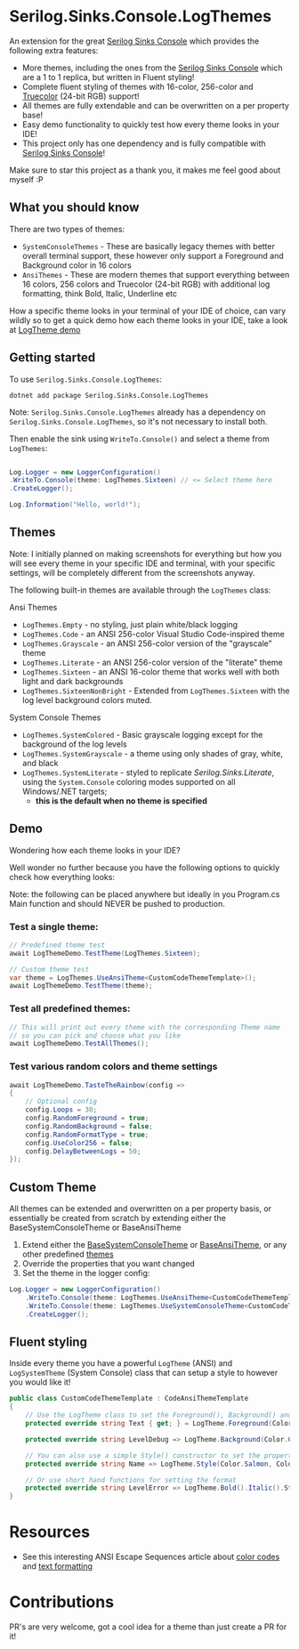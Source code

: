 # Serilog.Sinks.Console.LogThemes

An extension for the great [Serilog Sinks Console](https://github.com/serilog/serilog-sinks-console) which provides the following extra features:

- More themes, including the ones from the [Serilog Sinks Console](https://github.com/serilog/serilog-sinks-console#themes) which are a 1 to 1 replica, but written in Fluent styling!
- Complete fluent styling of themes with 16-color, 256-color and [Truecolor](https://en.wikipedia.org/wiki/Color_depth#True_color_.2824-bit.29) (24-bit RGB) support!
- All themes are fully extendable and can be overwritten on a per property base!
- Easy demo functionality to quickly test how every theme looks in your IDE!
- This project only has one dependency and is fully compatible with [Serilog Sinks Console](https://github.com/serilog/serilog-sinks-console)!

Make sure to star this project as a thank you, it makes me feel good about myself :P

## What you should know

There are two types of themes:

- `SystemConsoleThemes` - These are basically legacy themes with better overall terminal support, these however only support a Foreground and Background color in 16 colors
- `AnsiThemes` - These are modern themes that support everything between 16 colors, 256 colors and Truecolor (24-bit RGB) with additional log formatting, think Bold, Italic, Underline etc

How a specific theme looks in your terminal of your IDE of choice, can vary wildly so to get a quick demo how each theme looks in your IDE, take a look at [LogTheme demo](https://github.com/JasonLandbridge/Serilog.Sinks.Console.LogThemes#demo)

## Getting started

To use `Serilog.Sinks.Console.LogThemes`:
```
dotnet add package Serilog.Sinks.Console.LogThemes
```

Note: `Serilog.Sinks.Console.LogThemes` already has a dependency on `Serilog.Sinks.Console.LogThemes`, so it's not necessary to install both.

Then enable the sink using `WriteTo.Console()` and select a theme from `LogThemes`:

```csharp

Log.Logger = new LoggerConfiguration()
.WriteTo.Console(theme: LogThemes.Sixteen) // <= Select theme here
.CreateLogger();

Log.Information("Hello, world!");
```

## Themes

Note: I initially planned on making screenshots for everything but how you will see every theme in your specific IDE and terminal, with your specific settings, will be completely different from the screenshots anyway. 

The following built-in themes are available through the `LogThemes` class:

Ansi Themes
- `LogThemes.Empty` - no styling, just plain white/black logging
- `LogThemes.Code` - an ANSI 256-color Visual Studio Code-inspired theme
- `LogThemes.Grayscale` - an ANSI 256-color version of the "grayscale" theme
- `LogThemes.Literate` - an ANSI 256-color version of the "literate" theme
- `LogThemes.Sixteen` - an ANSI 16-color theme that works well with both light and dark backgrounds
- `LogThemes.SixteenNonBright` - Extended from `LogThemes.Sixteen` with the log level background colors muted.

System Console Themes

- `LogThemes.SystemColored` - Basic grayscale logging except for the background of the log levels
- `LogThemes.SystemGrayscale` - a theme using only shades of gray, white, and black
- `LogThemes.SystemLiterate` - styled to replicate _Serilog.Sinks.Literate_, using the `System.Console` coloring modes supported on all Windows/.NET targets;
  - **this is the default when no theme is specified**

## Demo

Wondering how each theme looks in your IDE?

Well wonder no further because you have the following options to quickly check how everything looks:

Note: the following can be placed anywhere but ideally in you Program.cs Main function and should NEVER be pushed to production.

### Test a single theme:
```csharp
// Predefined theme test
await LogThemeDemo.TestTheme(LogThemes.Sixteen);

// Custom theme test
var theme = LogThemes.UseAnsiTheme<CustomCodeThemeTemplate>();
await LogThemeDemo.TestTheme(theme);
```

### Test all predefined themes:
```csharp
// This will print out every theme with the corresponding Theme name 
// so you can pick and choose what you like
await LogThemeDemo.TestAllThemes();
```

### Test various random colors and theme settings

```csharp
await LogThemeDemo.TasteTheRainbow(config =>
{
    // Optional config
    config.Loops = 30;
    config.RandomForeground = true;
    config.RandomBackground = false;
    config.RandomFormatType = true;
    config.UseColor256 = false;
    config.DelayBetweenLogs = 50;
});
```

## Custom Theme

All themes can be extended and overwritten on a per property basis, or essentially be created from scratch by extending either the BaseSystemConsoleTheme or BaseAnsiTheme  

1. Extend either the [BaseSystemConsoleTheme](https://github.com/JasonLandbridge/Serilog.Sinks.Console.LogThemes/blob/master/src/Serilog.Sinks.Console.LogThemes/Themes/BaseThemeTemplates/BaseSystemConsoleTheme.cs) or [BaseAnsiTheme](https://github.com/JasonLandbridge/Serilog.Sinks.Console.LogThemes/blob/master/src/Serilog.Sinks.Console.LogThemes/Themes/BaseThemeTemplates/BaseAnsiTheme.cs), or any other predefined [themes](https://github.com/JasonLandbridge/Serilog.Sinks.Console.LogThemes/tree/master/src/Serilog.Sinks.Console.LogThemes/Themes)
2. Override the properties that you want changed
3. Set the theme in the logger config:
```csharp
Log.Logger = new LoggerConfiguration()
    .WriteTo.Console(theme: LogThemes.UseAnsiTheme<CustomCodeThemeTemplate>()) // <= Select ANSI theme here
    .WriteTo.Console(theme: LogThemes.UseSystemConsoleTheme<CustomCodeThemeTemplate>()) // <= Or select System Console theme here
    .CreateLogger();
```

## Fluent styling

Inside every theme you have a powerful `LogTheme` (ANSI) and `LogSystemTheme` (System Console) class that can setup a style to however you would like it!

```csharp
public class CustomCodeThemeTemplate : CodeAnsiThemeTemplate
{
    // Use the LogTheme class to set the Foreground(), Background() and or FormatType()
    protected override string Text { get; } = LogTheme.Foreground(Color256.Magenta164);

    protected override string LevelDebug => LogTheme.Background(Color.CadetBlue).FormatType(FormatTypeEnum.BoldMode);

    // You can also use a simple Style() constructor to set the properties in one go
    protected override string Name => LogTheme.Style(Color.Salmon, Color.Azure);

    // Or use short hand functions for setting the format
    protected override string LevelError => LogTheme.Bold().Italic().Strikethrough().Foreground(Color.Red);
}
```




# Resources

 - See this interesting ANSI Escape Sequences article about [color codes](https://gist.github.com/fnky/458719343aabd01cfb17a3a4f7296797#color-codes) and [text formatting](https://gist.github.com/fnky/458719343aabd01cfb17a3a4f7296797#colors--graphics-mode)

# Contributions

PR's are very welcome, got a cool idea for a theme than just create a PR for it!